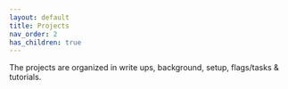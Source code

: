 ```yaml
---
layout: default
title: Projects
nav_order: 2
has_children: true
---
```


The projects are organized in write ups, background, setup, flags/tasks & tutorials.